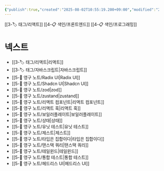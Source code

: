 ```yaml
---
{"publish":true,"created":"2025-08-02T10:55:19.200+09:00","modified":"2025-08-02T16:04:15.035+09:00","cssclasses":""}
---
```


[[3-🏷️ 태그/리액트]]
[[4-📋 색인/프론트엔드]]
[[4-📋 색인/프로그래밍]]
# 넥스트
- [[3-🏷️ 태그/리액트\|리액트]]
- [[3-🏷️ 태그/자바스크립트\|자바스크립트]]
- [[5-💎 영구 노트/Radix UI\|Radix UI]]
- [[5-💎 영구 노트/Shadcn UI\|Shadcn UI]]
- [[5-💎 영구 노트/zod\|zod]]
- [[5-💎 영구 노트/zustand\|zustand]]
- [[5-💎 영구 노트/리액트 컴포넌트\|리액트 컴포넌트]]
- [[5-💎 영구 노트/리액트 훅\|리액트 훅]]
- [[5-💎 영구 노트/보일러플레이트\|보일러플레이트]]
- [[5-💎 영구 노트/상태\|상태]]
- [[5-💎 영구 노트/유닛 테스트\|유닛 테스트]]
- [[5-💎 영구 노트/제스트\|제스트]]
- [[5-💎 영구 노트/타입은 집합이다\|타입은 집합이다]]
- [[5-💎 영구 노트/탠스택 쿼리\|탠스택 쿼리]]
- [[5-💎 영구 노트/테일윈드\|테일윈드]]
- [[5-💎 영구 노트/통합 테스트\|통합 테스트]]
- [[5-💎 영구 노트/헤드리스 UI\|헤드리스 UI]]
